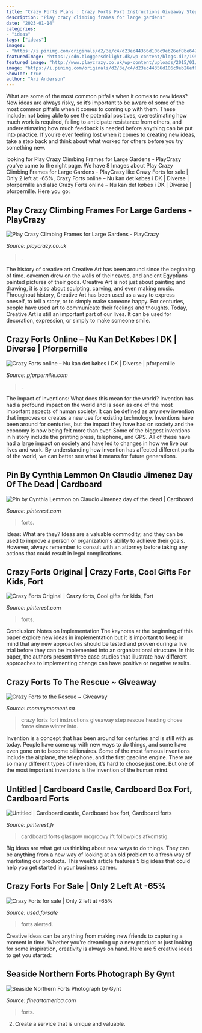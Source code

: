 ```yaml
---
title: "Crazy Forts Plans : Crazy Forts Fort Instructions Giveaway Step Rescue Heading Chose Force Since Winter Into"
description: "Play crazy climbing frames for large gardens"
date: "2023-01-14"
categories:
- "ideas"
tags: ["ideas"]
images:
- "https://i.pinimg.com/originals/d2/3e/c4/d23ec44356d106c9eb26ef8be64256e4.jpg"
featuredImage: "https://cdn.bloggersdelight.dk/wp-content/blogs.dir/195623/files/2014/02/crazy-forts-online0.jpg"
featured_image: "http://www.playcrazy.co.uk/wp-content/uploads/2015/01/wpid-wp-1421347721300.jpeg"
image: "https://i.pinimg.com/originals/d2/3e/c4/d23ec44356d106c9eb26ef8be64256e4.jpg"
ShowToc: true
author: "Ari Anderson"
---
```



What are some of the most common pitfalls when it comes to new ideas?
New ideas are always risky, so it’s important to be aware of some of the most common pitfalls when it comes to coming up with them. These include: not being able to see the potential positives, overestimating how much work is required, failing to anticipate resistance from others, and underestimating how much feedback is needed before anything can be put into practice. If you’re ever feeling lost when it comes to creating new ideas, take a step back and think about what worked for others before you try something new.

	

		
looking for Play Crazy Climbing Frames for Large Gardens - PlayCrazy you've came to the right page. We have 8 Images about Play Crazy Climbing Frames for Large Gardens - PlayCrazy like Crazy Forts for sale | Only 2 left at -65%, Crazy Forts online – Nu kan det købes i DK | Diverse | pforpernille and also Crazy Forts online – Nu kan det købes i DK | Diverse | pforpernille. Here you go:
		
    
## Play Crazy Climbing Frames For Large Gardens - PlayCrazy

<img loading=lazy src="http://www.playcrazy.co.uk/wp-content/uploads/2015/01/wpid-wp-1421347721300.jpeg" onerror="this.onerror=null;this.src='https://tse2.mm.bing.net/th?id=OIP.7tJRnPnpmWc-kWweUEEQoQHaEM&amp;pid=15.1';" alt="Play Crazy Climbing Frames for Large Gardens - PlayCrazy">

_Source: playcrazy.co.uk_

>. 

	

The history of creative art
Creative Art has been around since the beginning of time. cavemen drew on the walls of their caves, and ancient Egyptians painted pictures of their gods. Creative Art is not just about painting and drawing, it is also about sculpting, carving, and even making music.
Throughout history, Creative Art has been used as a way to express oneself, to tell a story, or to simply make someone happy. For centuries, people have used art to communicate their feelings and thoughts. Today, Creative Art is still an important part of our lives. It can be used for decoration, expression, or simply to make someone smile.

    
## Crazy Forts Online – Nu Kan Det Købes I DK | Diverse | Pforpernille

<img loading=lazy src="https://cdn.bloggersdelight.dk/wp-content/blogs.dir/195623/files/2014/02/crazy-forts-online0.jpg" onerror="this.onerror=null;this.src='https://tse2.mm.bing.net/th?id=OIP.FWo4XLHC0dKGeMTEIxUZugHaFP&amp;pid=15.1';" alt="Crazy Forts online – Nu kan det købes i DK | Diverse | pforpernille">

_Source: pforpernille.com_

>. 

	

The impact of inventions: What does this mean for the world?
Invention has had a profound impact on the world and is seen as one of the most important aspects of human society. It can be defined as any new invention that improves or creates a new use for existing technology. Inventions have been around for centuries, but the impact they have had on society and the economy is now being felt more than ever. Some of the biggest inventions in history include the printing press, telephone, and GPS. All of these have had a large impact on society and have led to changes in how we live our lives and work. By understanding how invention has affected different parts of the world, we can better see what it means for future generations.

    
## Pin By Cynthia Lemmon On Claudio Jimenez Day Of The Dead | Cardboard

<img loading=lazy src="https://i.pinimg.com/originals/a1/12/f1/a112f189e783859e3c470c811219d4bb.jpg" onerror="this.onerror=null;this.src='https://tse1.mm.bing.net/th?id=OIP.SCoyIe1ulJYDX4DlS2fQwQAAAA&amp;pid=15.1';" alt="Pin by Cynthia Lemmon on Claudio Jimenez day of the dead | Cardboard">

_Source: pinterest.com_

>forts. 

	

Ideas: What are they?
Ideas are a valuable commodity, and they can be used to improve a person or organization's ability to achieve their goals. However, always remember to consult with an attorney before taking any actions that could result in legal complications.

    
## Crazy Forts Original | Crazy Forts, Cool Gifts For Kids, Fort

<img loading=lazy src="https://i.pinimg.com/originals/d2/3e/c4/d23ec44356d106c9eb26ef8be64256e4.jpg" onerror="this.onerror=null;this.src='https://tse1.mm.bing.net/th?id=OIP.KjC19qJqo1NGI4FFhwFXHwHaHa&amp;pid=15.1';" alt="Crazy Forts Original | Crazy forts, Cool gifts for kids, Fort">

_Source: pinterest.com_

>forts. 

	

Conclusion: Notes on Implementation
The keynotes at the beginning of this paper explore new ideas in implementation but it is important to keep in mind that any new approaches should be tested and proven during a live trial before they can be implemented into an organizational structure. In this paper, the authors present three case studies that illustrate how different approaches to implementing change can have positive or negative results.

    
## Crazy Forts To The Rescue ~ Giveaway

<img loading=lazy src="https://mommymoment.ca/wp-content/uploads/2012/11/Crazy-Forts-Design-ideas.jpg" onerror="this.onerror=null;this.src='https://tse2.mm.bing.net/th?id=OIP.fkNA5EM8umox1mRaVzdbKAHaE9&amp;pid=15.1';" alt="Crazy Forts to the Rescue ~ Giveaway">

_Source: mommymoment.ca_

>crazy forts fort instructions giveaway step rescue heading chose force since winter into. 

	

Invention is a concept that has been around for centuries and is still with us today. People have come up with new ways to do things, and some have even gone on to become billionaires. Some of the most famous inventions include the airplane, the telephone, and the first gasoline engine. There are so many different types of invention, it’s hard to choose just one. But one of the most important inventions is the invention of the human mind.

    
## Untitled | Cardboard Castle, Cardboard Box Fort, Cardboard Forts

<img loading=lazy src="https://i.pinimg.com/originals/d2/24/17/d22417927deacb751d83d7141fd43414.jpg" onerror="this.onerror=null;this.src='https://tse2.mm.bing.net/th?id=OIP.gT8x_FvSN89hqDTWMXpFDgHaE8&amp;pid=15.1';" alt="Untitled | Cardboard castle, Cardboard box fort, Cardboard forts">

_Source: pinterest.fr_

>cardboard forts glasgow mcgroovy ift followpics afkomstig. 

	

Big ideas are what get us thinking about new ways to do things. They can be anything from a new way of looking at an old problem to a fresh way of marketing our products. This week’s article features 5 big ideas that could help you get started in your business career.

    
## Crazy Forts For Sale | Only 2 Left At -65%

<img loading=lazy src="https://www.used.forsale/sh-img/81Z9t9fKDzL._SL1500__crazy%2Bforts.jpg" onerror="this.onerror=null;this.src='https://tse4.mm.bing.net/th?id=OIP.b0Fv1EXH9Wuy4pV3D7ZMUQHaFj&amp;pid=15.1';" alt="Crazy Forts for sale | Only 2 left at -65%">

_Source: used.forsale_

>forts alerted. 

	

Creative ideas can be anything from making new friends to capturing a moment in time. Whether you're dreaming up a new product or just looking for some inspiration, creativity is always on hand. Here are 5 creative ideas to get you started: 

    
## Seaside Northern Forts Photograph By Gynt

<img loading=lazy src="https://render.fineartamerica.com/images/rendered/square-product/small/images-medium-large-5/seaside-northern-forts-gynt.jpg" onerror="this.onerror=null;this.src='https://tse1.mm.bing.net/th?id=OIP._do7KES2cuc2MPo0bqwL_wAAAA&amp;pid=15.1';" alt="Seaside Northern Forts Photograph by Gynt">

_Source: fineartamerica.com_

>forts. 

	

2. Create a service that is unique and valuable.


